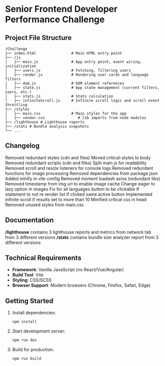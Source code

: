 # Senior Frontend Developer Performance Challenge

## Project File Structure

```
/Challenge
├── index.html                # Main HTML entry point
├── /js
│   ├── main.js               # App entry point, event wiring, initialization
│   ├── users.js              # Fetching, filtering users
│   ├── render.js             # Rendering user cards and language filters
│   ├── dom.js                # DOM element references
│   ├── state.js              # App state management (current filters, users, etc.)
│   ├── stats.js              # Stats calculation
│   ├── infiniteScroll.js     # Infinite scroll logic and scroll event throttling
├── /styles
│   ├── main.css              # Main styles for the app
│   ├── vendor.css               # lib imports from node modules
├── /lighthouse # Lighthouse reports
├── /stats # Bundle analysis snapshots
└── ...
```

## Changelog

Removed redundant styles (cdn and files)
Moved critical-styles to body
Removed redundant scripts (cdn and files)
Split main js for readability
Removed scroll and resize listeners for console logs
Removed redundant functions for image processing
Removed dependencies from package json
Added minify in vite config
Removed moment loadash axios (redundant libs)
Removed timestamp from img url to enable image cache
Change eager to lazy option in images
Fix for all languages button to be clickable 
If statement to not re render list if clicked same active button
Implemented infinite scroll if results set to more than 10 
Minified critical css in head
Removed unused styles from main.css

## Documentation

**/lighthouse** contains 3 lighthouse reports and metrics from network tab from 3 different versions
**/stats** contains bundle size analyzer report from 3 different versions

## Technical Requirements

- **Framework**: Vanilla JavaScript (no React/Vue/Angular)
- **Build Tool**: Vite
- **Styling**: CSS/SCSS
- **Browser Support**: Modern browsers (Chrome, Firefox, Safari, Edge)

## Getting Started

1. Install dependencies:
   ```bash
   npm install
   ```

2. Start development server:
   ```bash
   npm run dev
   ```

3. Build for production:
   ```bash
   npm run build
   ```